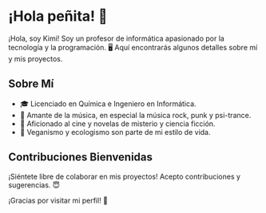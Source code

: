 # ¡Hola peñita! 👋

¡Hola, soy Kimi! Soy un profesor de informática apasionado por la tecnología y la programación. 🖥️ Aquí encontrarás algunos detalles sobre mí y mis proyectos.

## Sobre Mí

- 🎓 Licenciado en Química e Ingeniero en Informática.
- 🎸 Amante de la música, en especial la música rock, punk y psi-trance.
- 🎥 Aficionado al cine y novelas de misterio y ciencia ficción.
- 🌱 Veganismo y ecologismo son parte de mi estilo de vida.

## Contribuciones Bienvenidas

¡Siéntete libre de colaborar en mis proyectos! Acepto contribuciones y sugerencias. 😇


¡Gracias por visitar mi perfil! 🚀
